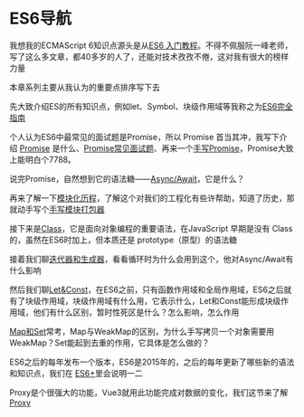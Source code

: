 # ES6导航

我想我的ECMAScript 6知识点源头是从[ES6 入门教程](https://es6.ruanyifeng.com/)。不得不佩服阮一峰老师，写了这么多文章，都40多岁的人了，还能对技术孜孜不倦，这对我有很大的榜样力量

本章系列主要从我认为的重要点排序写下去

先大致介绍ES的所有知识点，例如let、Symbol、块级作用域等我称之为[ES6完全指南](./ES6完全指南.md)

个人认为ES6中最常见的面试题是Promise，所以 Promise 首当其冲，我写下介绍 [Promise](./Promise/Promise.md) 是什么、[Promise常见面试题](./Promise/Promise面试题.md)、再来一个[手写Promise](./Promise/手写Promise.md)，Promise大致上能明白个7788。

说完Promise，自然想到它的语法糖——[Async/Await](./Promise/Async.md)，它是什么？

再来了解一下[模块化历程](./模块化历程.md)，了解这个对我们的工程化有些许帮助，知道了历史，那就动手写个[手写模块打包器](./手写模块打包器.md)

接下来是[Class](./Class.md)，它是面向对象编程的重要语法，在JavaScript 早期是没有 Class 的，虽然在ES6时加上，但本质还是 prototype（原型）的语法糖

接着我们聊[迭代器和生成器](./Iterator&Generator.md)，看看循环时为什么会用到这个，他对Async/Await有什么影响

然后我们聊[Let&Const](./Let&Const.md)，在ES6之前，只有函数作用域和全局作用域，ES6之后就有了块级作用域，块级作用域有什么用，它表示什么，Let和Const能形成块级作用域，他们有什么区别，暂时性死区是什么？怎么影响，怎么作用

[Map和Set](./Map&Set.md)常考，Map与WeakMap的区别，为什么手写拷贝一个对象需要用WeakMap？Set能起到去重的作用，它具体是怎么做的？

ES6之后的每年发布一个版本，ES6是2015年的，之后的每年更新了哪些新的语法和知识点，我们在 [ES6+](./ES6+.md)里会说明一二

Proxy是个很强大的功能，Vue3就用此功能完成对数据的变化，我们这节来了解[Proxy](./Proxy.md)



